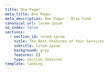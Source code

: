 ```yaml
---
title: One Pager
meta_title: One Pager
meta_description: One Pager - Blox Fund
canonical_url: lorem-ipsum
no_index: false
sections:
  - section_id: lorem-ipsum
    title: The Best Features of Your Services
    subtitle: lorem-ipsum
    background: gray
    features: []
    type: section_features
template: landing
---
```

